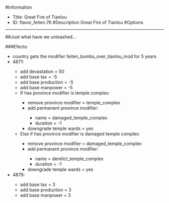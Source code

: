 #Information
 - Title: Great Fire of Tianlou
 - ID: flavor_feiten.76
#Description
Great Fire of Tianlou
#Options

___
##Just what have we unleashed...

###Efects:<ul><li>country gets the modifier feiten_bombs_over_tianlou_mod for 5 years</li><li>4871:</li><ul><li>add devastation = 50</li><li>add base tax = -5</li><li>add base production = -5</li><li>add base manpower = -5</li><li>If has province modifier is temple complex:</li><ul><li>remove province modifier = temple_complex</li><li>add permanent province modifier:</li><ul><li>name = damaged_temple_complex</li><li>duration = -1</li></ul><li>downgrade temple wards = yes</li></ul><li>Else if has province modifier is damaged temple complex:</li><ul><li>remove province modifier = damaged_temple_complex</li><li>add permanent province modifier:</li><ul><li>name = derelict_temple_complex</li><li>duration = -1</li></ul><li>downgrade temple wards = yes</li></ul></ul><li>4879:</li><ul><li>add base tax = 3</li><li>add base production = 3</li><li>add base manpower = 3</li></ul></ul>
